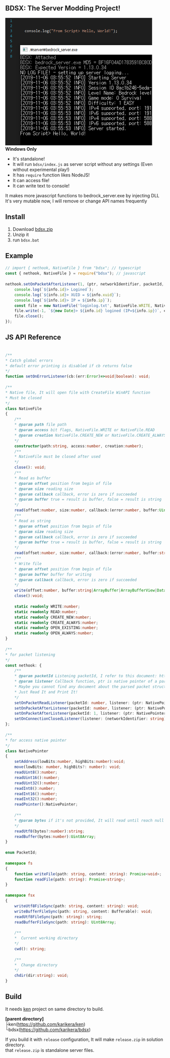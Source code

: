
## BDSX: The Server Modding Project!  
![image](image.png)  
**Windows Only**  
* It's standalone!
* It will run `bdsx/index.js` as server script without any settings (Even without experimental play!)
* It has `require` function likes NodeJS!
* It can access file!
* It can write text to console!  
  
It makes more javascript functions to bedrock_server.exe by injecting DLL  
It's very mutable now, I will remove or change API names frequently  

## Install
1. Download [bdsx.zip](https://github.com/karikera/bdsx/releases)
2. Unzip it
3. run `bdsx.bat`

## Example
```ts
// import { nethook, NativeFile } from "bdsx"; // typescript
const { nethook, NativeFile } = require("bdsx"); // javascript

nethook.setOnPacketAfterListener(1, (ptr, networkIdentifier, packetId, info)=>{
    console.log(`${info.id}> Logined`);
    console.log(`${info.id}> XUID = ${info.xuid}`);
    console.log(`${info.id}> IP = ${info.ip}`);
    const file = new NativeFile('loginlog.txt', NativeFile.WRITE, NativeFile.OPEN_ALWAYS);
    file.write(-1, `${new Date}> ${info.id} logined (IP=${info.ip})`, err => {});
    file.close();
});
```

## JS API Reference
```ts

/**
* Catch global errors
* default error printing is disabled if cb returns false
*/
function setOnErrorListener(cb:(err:Error)=>void|boolean): void;

/**
* Native file, It will open file with CreateFile WinAPI function
* Must be closed
*/
class NativeFile
{
    /**
    * @param path file path
    * @param access bit flags, NativeFile.WRITE or NativeFile.READ
    * @param creation NativeFile.CREATE_NEW or NativeFile.CREATE_ALWAYS or NativeFile.OPEN_EXISTING or NativFile.OPEN_ALWAYS
    */
    constructor(path:string, access:number, creation:number);
    /**
    * NativeFile must be closed after used
    */
    close(): void;
    /**
    * Read as buffer
    * @param offset position from begin of file
    * @param size reading size
    * @param callback callback, error is zero if succeeded
    * @param buffer true = result is buffer, false = result is string
    */
    read(offset:number, size:number, callback:(error:number, buffer:Uint8Array)=>void, buffer:true):void;
    /**
    * Read as string
    * @param offset position from begin of file
    * @param size reading size
    * @param callback callback, error is zero if succeeded
    * @param buffer true = result is buffer, false = result is string
    */
    read(offset:number, size:number, callback:(error:number, buffer:string, bytes:number)=>void, buffer:false):void;
    /**
    * Write file
    * @param offset position from begin of file
    * @param buffer buffer for writing
    * @param callback callback, error is zero if succeeded
    */
    write(offset:number, buffer:string|ArrayBuffer|ArrayBufferView|DataView, callback:(error:number, bytes:number)=>void):void;
    close():void;

    static readonly WRITE:number;
    static readonly READ:number;
    static readonly CREATE_NEW:number;
    static readonly CREATE_ALWAYS:number;
    static readonly OPEN_EXISTING:number;
    static readonly OPEN_ALWAYS:number;
}

/**
* for packet listening
*/
const nethook: {
    /**
    * @param packetId Listening packetId, I refer to this document: https://github.com/NiclasOlofsson/MiNET/blob/master/src/MiNET/MiNET/Net/MCPE%20Protocol%20Documentation.md
    * @param listener Callback function, ptr is native pointer of a parsed packet, 
    * Maybe you cannot find any document about the parsed packet structure
    * Just Read It and Print It!
    */
    setOnPacketReadListener(packetId: number, listener: (ptr: NativePointer, networkIdentifier: string, packetId: number) => void | boolean): void;
    setOnPacketAfterListener(packetId: number, listener: (ptr: NativePointer, networkIdentifier: string, packetId: number) => void | boolean): void;
    setOnPacketAfterListener(packetId: 1, listener: (ptr: NativePointer, networkIdentifier: string, packetId: number, loginInfo: { id: string, ip: string, xuid: string }) => void | boolean): void;
    setOnConnectionClosedListener(listener: (networkIdentifier: string)=>void):void;
};

/**
* for access native pointer
*/
class NativePointer
{
    setAddress(lowBits:number, highBits:number):void;
    move(lowBits: number, highBits?: number): void;
    readUint8():number;
    readUint16():number;
    readUint32():number;
    readInt8():number;
    readInt16():number;
    readInt32():number;
    readPointer():NativePointer;

    /**
    * @param bytes if it's not provided, It will read until reach null character
    */
    readUtf8(bytes?:number):string;
    readBuffer(bytes:number):Uint8Array;
}

enum PacketId;

namespace fs
{
	function writeFile(path: string, content: string): Promise<void>;
	function readFile(path: string): Promise<string>;
}

namespace fsx
{
    writeUtf8FileSync(path: string, content: string): void;
    writeBufferFileSync(path: string, content: Bufferable): void;
    readUtf8FileSync(path: string): string;
    readBufferFileSync(path: string): Uint8Array;

    /**
    *  Current working directory
    */
    cwd(): string;

    /**
    *  Change directory
    */
    chdir(dir:string): void;
}

```

## Build
It needs [ken](https://github.com/karikera/ken) project on same directory to build.  
  
**[parent directory]**  
├ken(https://github.com/karikera/ken)  
└bdsx(https://github.com/karikera/bdsx)  
  
If you build it with `release` configuration, It will make `release.zip` in solution directory.  
that `release.zip` is standalone server files.
